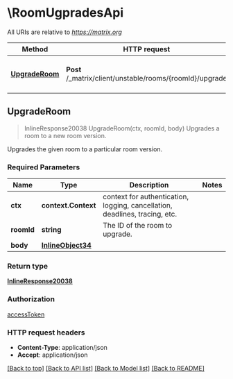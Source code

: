 # \RoomUgpradesApi

All URIs are relative to *https://matrix.org*

Method | HTTP request | Description
------------- | ------------- | -------------
[**UpgradeRoom**](RoomUgpradesApi.md#UpgradeRoom) | **Post** /_matrix/client/unstable/rooms/{roomId}/upgrade | Upgrades a room to a new room version.



## UpgradeRoom

> InlineResponse20038 UpgradeRoom(ctx, roomId, body)
Upgrades a room to a new room version.

Upgrades the given room to a particular room version.

### Required Parameters


Name | Type | Description  | Notes
------------- | ------------- | ------------- | -------------
**ctx** | **context.Context** | context for authentication, logging, cancellation, deadlines, tracing, etc.
**roomId** | **string**| The ID of the room to upgrade. | 
**body** | [**InlineObject34**](InlineObject34.md)|  | 

### Return type

[**InlineResponse20038**](inline_response_200_38.md)

### Authorization

[accessToken](../README.md#accessToken)

### HTTP request headers

- **Content-Type**: application/json
- **Accept**: application/json

[[Back to top]](#) [[Back to API list]](../README.md#documentation-for-api-endpoints)
[[Back to Model list]](../README.md#documentation-for-models)
[[Back to README]](../README.md)


